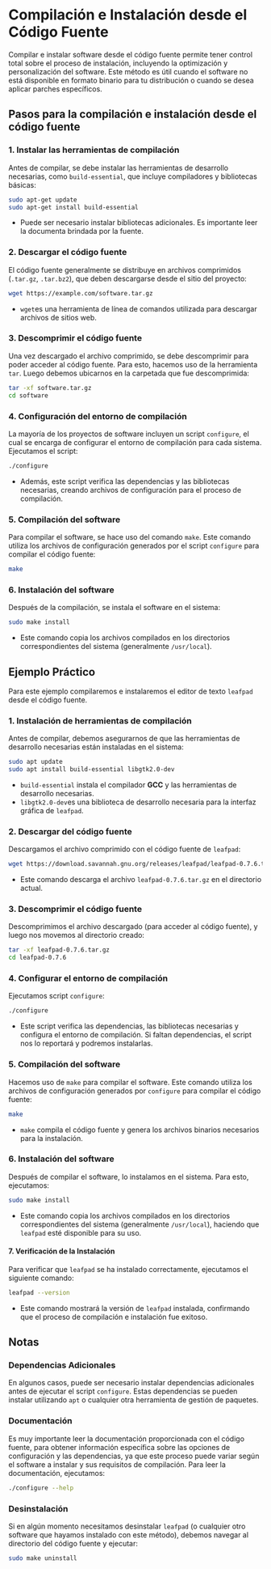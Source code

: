 # Compilación e Instalación desde el Código Fuente

Compilar e instalar software desde el código fuente permite tener control total sobre el proceso de instalación, incluyendo la optimización y personalización del software. Este método es útil cuando el software no está disponible en formato binario para tu distribución o cuando se desea aplicar parches específicos.

## Pasos para la compilación e instalación desde el código fuente

### 1. Instalar las herramientas de compilación

Antes de compilar, se debe instalar las herramientas de desarrollo necesarias, como `build-essential`, que incluye compiladores y bibliotecas básicas:

```sh
sudo apt-get update
sudo apt-get install build-essential
```
- Puede ser necesario instalar bibliotecas adicionales. Es importante leer la documenta brindada por la fuente.

### 2. Descargar el código fuente

El código fuente generalmente se distribuye en archivos comprimidos (`.tar.gz`, `.tar.bz2`), que deben descargarse desde el sitio del proyecto:

```sh
wget https://example.com/software.tar.gz
```
- `wget`es una herramienta de línea de comandos utilizada para descargar archivos de sitios web.

### 3. Descomprimir el código fuente

Una vez descargado el archivo comprimido, se debe descomprimir para poder acceder al código fuente. Para esto, hacemos uso de la herramienta `tar`. Luego debemos ubicarnos en la carpetada que fue descomprimida:

```sh
tar -xf software.tar.gz
cd software
```

### 4. Configuración del entorno de compilación

La mayoría de los proyectos de software incluyen un script `configure`, el cual se encarga de configurar el entorno de compilación para cada sistema. Ejecutamos el script:

```sh
./configure
```

- Además, este script verifica las dependencias y las bibliotecas necesarias, creando archivos de configuración para el proceso de compilación.

### 5. Compilación del software

Para compilar el software, se hace uso del comando `make`. Este comando utiliza los archivos de configuración generados por el script `configure` para compilar el código fuente:

```sh
make
```

### 6. Instalación del software

Después de la compilación, se instala el software en el sistema:

```sh
sudo make install
```
- Este comando copia los archivos compilados en los directorios correspondientes del sistema (generalmente `/usr/local`).

## Ejemplo Práctico

Para este ejemplo compilaremos e instalaremos el editor de texto `leafpad` desde el código fuente.

### 1. Instalación de herramientas de compilación

Antes de compilar, debemos asegurarnos de que las herramientas de desarrollo necesarias están instaladas en el sistema:

```sh
sudo apt update
sudo apt install build-essential libgtk2.0-dev
```
- `build-essential` instala el compilador **GCC** y las herramientas de desarrollo necesarias.
- `libgtk2.0-dev`es una biblioteca de desarrollo necesaria para la interfaz gráfica de `leafpad`.

### 2. Descargar del código fuente

Descargamos el archivo comprimido con el código fuente de `leafpad`:

```sh
wget https://download.savannah.gnu.org/releases/leafpad/leafpad-0.7.6.tar.gz
```
- Este comando descarga el archivo `leafpad-0.7.6.tar.gz` en el directorio actual.

### 3. Descomprimir el código fuente

Descomprimimos el archivo descargado (para acceder al código fuente), y luego nos movemos al directorio creado:

```sh
tar -xf leafpad-0.7.6.tar.gz
cd leafpad-0.7.6
```

### 4. Configurar el entorno de compilación

Ejecutamos script `configure`:

```sh
./configure
```
- Este script verifica las dependencias, las bibliotecas necesarias y configura el entorno de compilación. Si faltan dependencias, el script nos lo reportará y podremos instalarlas.

### 5. Compilación del software

Hacemos uso de `make` para compilar el software. Este comando utiliza los archivos de configuración generados por `configure` para compilar el código fuente:

```sh
make
```
- `make` compila el código fuente y genera los archivos binarios necesarios para la instalación.

### 6. Instalación del software

Después de compilar el software, lo instalamos en el sistema. Para esto, ejecutamos:

```sh
sudo make install
```
- Este comando copia los archivos compilados en los directorios correspondientes del sistema (generalmente `/usr/local`), haciendo que `leafpad` esté disponible para su uso.

#### 7. Verificación de la Instalación
Para verificar que `leafpad` se ha instalado correctamente, ejecutamos el siguiente comando:

```sh
leafpad --version
```
- Este comando mostrará la versión de `leafpad` instalada, confirmando que el proceso de compilación e instalación fue exitoso.

## Notas

### Dependencias Adicionales
En algunos casos, puede ser necesario instalar dependencias adicionales antes de ejecutar el script `configure`. Estas dependencias se pueden instalar utilizando `apt` o cualquier otra herramienta de gestión de paquetes.

### Documentación
Es muy importante leer la documentación proporcionada con el código fuente, para obtener información específica sobre las opciones de configuración y las dependencias, ya que este proceso puede variar según el software a instalar y sus requisitos de compilación. Para leer la documentación, ejecutamos:
```sh
./configure --help
```

### Desinstalación
Si en algún momento necesitamos desinstalar `leafpad` (o cualquier otro software que hayamos instalado con este método), debemos navegar al directorio del código fuente y ejecutar:

```sh
sudo make uninstall
```